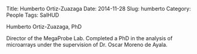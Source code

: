 Title: Humberto Ortiz-Zuazaga
Date: 2014-11-28
Slug: humberto
Category: People
Tags: SalHUD

Humberto Ortiz-Zuazaga, PhD

Director of the MegaProbe Lab. Completed a PhD in the analysis of
microarrays under the supervision of Dr. Oscar Moreno de Ayala.
